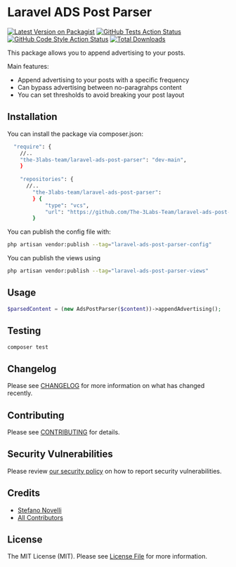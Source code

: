 # Laravel ADS Post Parser

[![Latest Version on Packagist](https://img.shields.io/packagist/v/the-3labs-team/laravel-ads-post-parser.svg?style=flat-square)](https://packagist.org/packages/the-3labs-team/laravel-ads-post-parser)
[![GitHub Tests Action Status](https://img.shields.io/github/actions/workflow/status/the-3labs-team/laravel-ads-post-parser/run-tests.yml?branch=main&label=tests&style=flat-square)](https://github.com/the-3labs-team/laravel-ads-post-parser/actions?query=workflow%3Arun-tests+branch%3Amain)
[![GitHub Code Style Action Status](https://img.shields.io/github/actions/workflow/status/the-3labs-team/laravel-ads-post-parser/fix-php-code-style-issues.yml?branch=main&label=code%20style&style=flat-square)](https://github.com/the-3labs-team/laravel-ads-post-parser/actions?query=workflow%3A"Fix+PHP+code+style+issues"+branch%3Amain)
[![Total Downloads](https://img.shields.io/packagist/dt/the-3labs-team/laravel-ads-post-parser.svg?style=flat-square)](https://packagist.org/packages/the-3labs-team/laravel-ads-post-parser)

This package allows you to append advertising to your posts.

Main features:
- Append advertising to your posts with a specific frequency
- Can bypass advertising between no-paragrahps content
- You can set thresholds to avoid breaking your post layout

## Installation

You can install the package via composer.json:

```bash
  "require": {
    //..
    "the-3labs-team/laravel-ads-post-parser": "dev-main",
    }
    
    "repositories": {
      //..
        "the-3labs-team/laravel-ads-post-parser":
        } {
            "type": "vcs",
            "url": "https://github.com/The-3Labs-Team/laravel-ads-post-parser.git"
        }
```

You can publish the config file with:

```bash
php artisan vendor:publish --tag="laravel-ads-post-parser-config"
```

You can publish the views using

```bash
php artisan vendor:publish --tag="laravel-ads-post-parser-views"
```

## Usage

```php
$parsedContent = (new AdsPostParser($content))->appendAdvertising();
```

## Testing

```bash
composer test
```

## Changelog

Please see [CHANGELOG](CHANGELOG.md) for more information on what has changed recently.

## Contributing

Please see [CONTRIBUTING](CONTRIBUTING.md) for details.

## Security Vulnerabilities

Please review [our security policy](../../security/policy) on how to report security vulnerabilities.

## Credits

- [Stefano Novelli](https://github.com/The-3Labs-Team)
- [All Contributors](../../contributors)

## License

The MIT License (MIT). Please see [License File](LICENSE.md) for more information.
